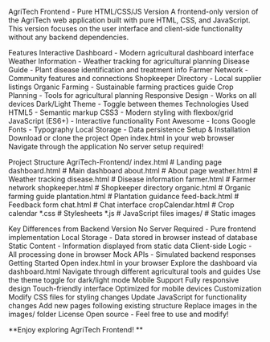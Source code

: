 AgriTech Frontend - Pure HTML/CSS/JS Version
A frontend-only version of the AgriTech web application built with pure HTML, CSS, and JavaScript. This version focuses on the user interface and client-side functionality without any backend dependencies.

Features
Interactive Dashboard - Modern agricultural dashboard interface
Weather Information - Weather tracking for agricultural planning
Disease Guide - Plant disease identification and treatment info
Farmer Network - Community features and connections
Shopkeeper Directory - Local supplier listings
Organic Farming - Sustainable farming practices guide
Crop Planning - Tools for agricultural planning
Responsive Design - Works on all devices
Dark/Light Theme - Toggle between themes
Technologies Used
HTML5 - Semantic markup
CSS3 - Modern styling with flexbox/grid
JavaScript (ES6+) - Interactive functionality
Font Awesome - Icons
Google Fonts - Typography
Local Storage - Data persistence
Setup & Installation
Download or clone the project
Open index.html in your web browser
Navigate through the application
No server setup required!

Project Structure
AgriTech-Frontend/ index.html              # Landing page dashboard.html           # Main dashboard about.html              # About page weather.html            # Weather tracking disease.html            # Disease information farmer.html             # Farmer network shopkeeper.html         # Shopkeeper directory organic.html            # Organic farming guide plantation.html         # Plantation guidance feed-back.html          # Feedback form chat.html               # Chat interface cropCalendar.html       # Crop calendar *.css                   # Stylesheets *.js                    # JavaScript files images/                 # Static images

Key Differences from Backend Version
No Server Required - Pure frontend implementation
Local Storage - Data stored in browser instead of database
Static Content - Information displayed from static data
Client-side Logic - All processing done in browser
Mock APIs - Simulated backend responses
Getting Started
Open index.html in your browser
Explore the dashboard via dashboard.html
Navigate through different agricultural tools and guides
Use the theme toggle for dark/light mode
Mobile Support
Fully responsive design
Touch-friendly interface
Optimized for mobile devices
Customization
Modify CSS files for styling changes
Update JavaScript for functionality changes
Add new pages following existing structure
Replace images in the images/ folder
License
Open source - Feel free to use and modify!

**Enjoy exploring AgriTech Frontend! **
